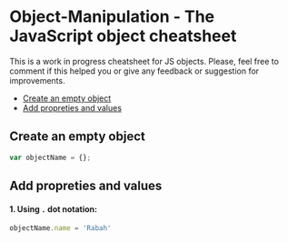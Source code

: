 # Object-Manipulation - The JavaScript object cheatsheet
This is a work in progress cheatsheet for JS objects. Please, feel free to comment if this helped you or give any feedback or suggestion for improvements.

- [Create an empty object](#create-an-empty-object)
- [Add propreties and values](#add-propreties-and-values)



## Create an empty object
```javascript
var objectName = {};
```
## Add propreties and values
#### 1. Using `.` dot notation:
```javascript
objectName.name = 'Rabah'
```
